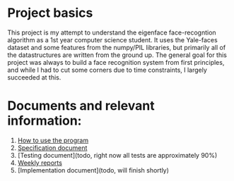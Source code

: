 # Project basics
This project is my attempt to understand the eigenface face-recogntion algorithm as a 1st year computer science student. It uses the Yale-faces dataset
and some features from the numpy/PIL libraries, but primarily all of the datastructures are written from the ground up. The general goal for this
project was always to build a face recognition system from first principles, and while I had to cut some corners due to time constraints, I largely
succeeded at this.

# Documents and relevant information:
1) [How to use the program](https://github.com/MiikaMatias/Eigenface_Project/blob/main/docs/how_to.md)
2) [Specification document](https://github.com/MiikaMatias/Eigenface_Project/blob/main/docs/Definition.pdf)
3) [Testing document](todo, right now all tests are approximately 90%)
4) [Weekly reports](https://github.com/MiikaMatias/Eigenface_Project/blob/main/docs/Weekly%20reports.pdf)
5) [Implementation document](todo, will finish shortly)

